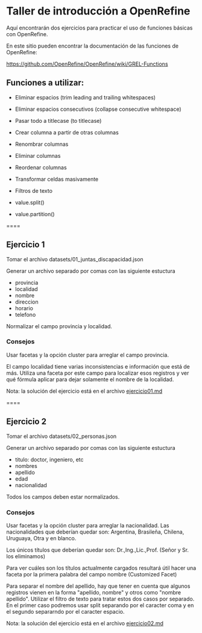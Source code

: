 # Taller de introducción a OpenRefine

Aquí encontrarán dos ejercicios para practicar el uso de funciones básicas con OpenRefine.

En este sitio pueden encontrar la documentación de las funciones de OpenRefine:

https://github.com/OpenRefine/OpenRefine/wiki/GREL-Functions

## Funciones a utilizar:

* Eliminar espacios (trim leading and trailing whitespaces)
* Eliminar espacios consecutivos (collapse consecutive whitespace)
* Pasar todo a titlecase (to titlecase)

* Crear columna a partir de otras columnas
* Renombrar columnas
* Eliminar columnas
* Reordenar columnas
* Transformar celdas masivamente
* Filtros de texto
* value.split()
* value.partition()

====

## Ejercicio 1

Tomar el archivo datasets/01_juntas_discapacidad.json

Generar un archivo separado por comas con las siguiente estuctura

* provincia
* localidad
* nombre
* direccion
* horario
* telefono

Normalizar el campo provincia y localidad.

### Consejos

Usar facetas y la opción cluster para arreglar el campo provincia.

El campo localidad tiene varias inconsistencias e información que está de más. Utiliza una faceta por este campo para localizar esos registros y ver qué fórmula aplicar para dejar solamente el nombre de la localidad.

Nota: la solución del ejercicio está en el archivo [ejercicio01.md](ejercicio01.md)

====


## Ejercicio 2

Tomar el archivo datasets/02_personas.json

Generar un archivo separado por comas con las siguiente estuctura

* titulo: doctor, ingeniero, etc
* nombres
* apellido
* edad
* nacionalidad

Todos los campos deben estar normalizados.

### Consejos

Usar facetas y la opción cluster para arreglar la nacionalidad.
Las nacionalidades que deberían quedar son: Argentina, Brasileña, Chilena, Uruguaya, Otra y en blanco.

Los únicos títulos que deberían quedar son: Dr.,Ing.,Lic.,Prof. (Señor y Sr. los eliminamos)

Para ver cuáles son los títulos actualmente cargados resultará útil hacer una faceta por la primera palabra del campo nombre (Customized Facet)

Para separar el nombre del apellido, hay que tener en cuenta que algunos registros vienen en la forma "apellido, nombre" y otros como "nombre apellido". Utilizar el filtro de texto para tratar estos dos casos por separado. En el primer caso podremos usar split separando por el caracter coma y en el segundo separarndo por el caracter espacio.

Nota: la solución del ejercicio está en el archivo [ejercicio02.md](ejercicio02.md)
